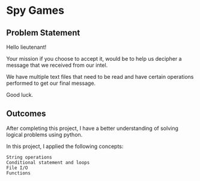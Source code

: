 # Spy Games

## Problem Statement

Hello lieutenant!

Your mission if you choose to accept it, would be to help us decipher a message that we received from our intel.

We have multiple text files that need to be read and have certain operations performed to get our final message.

Good luck.

## Outcomes

After completing this project, I have a better understanding of solving logical problems using python. 

In this project, I applied the following concepts:

    String operations
    Conditional statement and loops
    File I/O
    Functions

